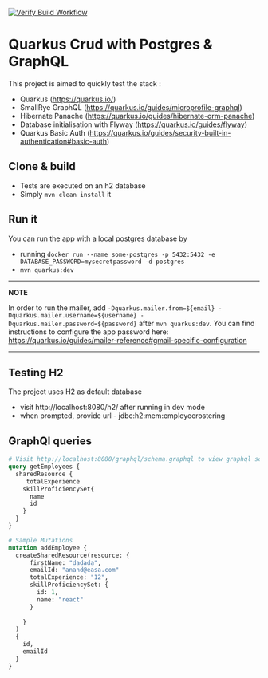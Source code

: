 [![Verify Build Workflow](https://github.com/shareNwork/shareNwork-backend/actions/workflows/verify.yaml/badge.svg?branch=main)](https://github.com/shareNwork/shareNwork-backend/actions/workflows/verify.yaml)

# Quarkus Crud with Postgres & GraphQL

This project is aimed to quickly test the stack :
- Quarkus (https://quarkus.io/)
- SmallRye GraphQL (https://quarkus.io/guides/microprofile-graphql)
- Hibernate Panache (https://quarkus.io/guides/hibernate-orm-panache)
- Database initialisation with Flyway (https://quarkus.io/guides/flyway)
- Quarkus Basic Auth (https://quarkus.io/guides/security-built-in-authentication#basic-auth)

## Clone & build

- Tests are executed on an h2 database
- Simply `mvn clean install` it

## Run it

You can run the app with a local postgres database by
- running `docker run --name some-postgres -p 5432:5432 -e DATABASE_PASSWORD=mysecretpassword -d postgres`
- `mvn quarkus:dev`

---
**NOTE**

In order to run the mailer, add `-Dquarkus.mailer.from=${email} -Dquarkus.mailer.username=${username} -Dquarkus.mailer.password=${password}` 
after `mvn quarkus:dev`. You can find instructions to configure the app password here: https://quarkus.io/guides/mailer-reference#gmail-specific-configuration

---
## Testing H2

The project uses H2 as default database
- visit http://localhost:8080/h2/ after running in dev mode
- when prompted, provide url - jdbc:h2:mem:employeerostering
## GraphQl queries

```graphql
# Visit http://localhost:8080/graphql/schema.graphql to view graphql schema
query getEmployees {
  sharedResource {
     totalExperience
    skillProficiencySet{
      name
      id
    }
  }
}

# Sample Mutations
mutation addEmployee {
  createSharedResource(resource: {
      firstName: "dadada",
      emailId: "anand@easa.com"
      totalExperience: "12",
      skillProficiencySet: {
        id: 1,
        name: "react"
      }
    
    }
  )
  {
    id,
    emailId
  }
}
```
